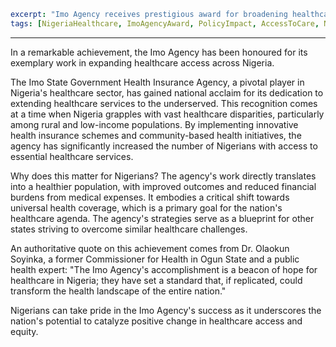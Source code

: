 ```yaml
excerpt: "Imo Agency receives prestigious award for broadening healthcare reach in Nigeria."
tags: [NigeriaHealthcare, ImoAgencyAward, PolicyImpact, AccessToCare, NationalRecognition]
```

---

In a remarkable achievement, the Imo Agency has been honoured for its exemplary work in expanding healthcare access across Nigeria.

The Imo State Government Health Insurance Agency, a pivotal player in Nigeria's healthcare sector, has gained national acclaim for its dedication to extending healthcare services to the underserved. This recognition comes at a time when Nigeria grapples with vast healthcare disparities, particularly among rural and low-income populations. By implementing innovative health insurance schemes and community-based health initiatives, the agency has significantly increased the number of Nigerians with access to essential healthcare services.

Why does this matter for Nigerians? The agency's work directly translates into a healthier population, with improved outcomes and reduced financial burdens from medical expenses. It embodies a critical shift towards universal health coverage, which is a primary goal for the nation's healthcare agenda. The agency's strategies serve as a blueprint for other states striving to overcome similar healthcare challenges.

An authoritative quote on this achievement comes from Dr. Olaokun Soyinka, a former Commissioner for Health in Ogun State and a public health expert: "The Imo Agency's accomplishment is a beacon of hope for healthcare in Nigeria; they have set a standard that, if replicated, could transform the health landscape of the entire nation."

Nigerians can take pride in the Imo Agency's success as it underscores the nation's potential to catalyze positive change in healthcare access and equity.